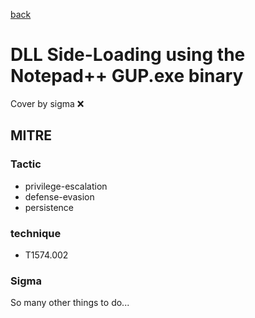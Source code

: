 [back](../index.md)
# DLL Side-Loading using the Notepad++ GUP.exe binary
Cover by sigma :x: 

## MITRE
### Tactic
  - privilege-escalation
  - defense-evasion
  - persistence

### technique
  - T1574.002

### Sigma

 So many other things to do...